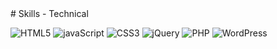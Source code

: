 <div>

</div>
# Skills - Technical

![HTML5](https://img.shields.io/badge/HTML5-%23E34F26?style=for-the-badge&logo=HTML5&logoColor=white)
![javaScript](https://img.shields.io/badge/javaScript-%23F7DF1E?style=for-the-badge&logo=javaScript&logoColor=white)
![CSS3](https://img.shields.io/badge/CSS3-%231572B6?style=for-the-badge&logo=CSS3&logoColor=white)
![jQuery](https://img.shields.io/badge/jQuery-%230769AD?style=for-the-badge&logo=jQuery&logoColor=white)
![PHP](https://img.shields.io/badge/PHP-%23777BB4?style=for-the-badge&logo=PHP&logoColor=white)
![WordPress](https://img.shields.io/badge/WordPress-%2321759B?style=for-the-badge&logo=Wordpress&logoColor=white)
